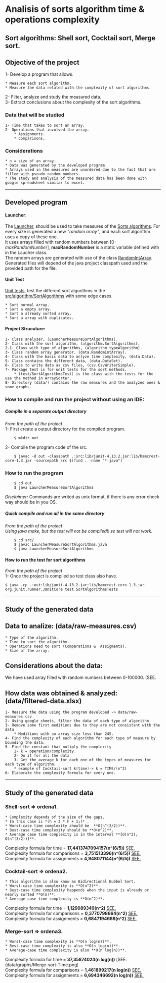 # Analisis of sorts algorithm time & operations complexity  

## Sort algorithms: Shell sort, Cocktail sort, Merge sort.  


## Objective of the project
1- Develop a program that allows.

    * Measure each sort algorithm.  
    * Measure the data related with the complexity of sort algorithms.  

2- Filter, analyze and study the measured data.  
3- Extract conclusions about the complexity of the sort algorithms.


### Data that will be studied
    1- Time that takes to sort an array.
    2- Operations that involved the array.
        * Assignments.
        * Comparisons.

### Considerations

    * n = size of an array.
    * Data was generated by the developed program
    * Arrays used in the measures are unordered due to the fact that are filled with pseudo random numbers.
    * The study and analysis of the measured data has been done with google spreadsheet similar to excel.
---




## Developed program

#### Launcher:
The [Launcher](src/LauncherMeasureSortAlgorithms.java), should be used to take measures of the [Sorts algorithms](src/algorithm/SortAlgorithms.java). 
For every size is generated a new *"random array"*, and each sort algorithm uses a copy of these one.   
It uses arrays filled with random numbers between [0-*maxRandomNumber*], **maxRandomNumber** is a static variable defined with in the Laucher class.  
The random arrays are generated with use of the class [RandomIntArray](src/data/RandomIntArray.java).  
Generated files will depend of the java project classpath used and the provided path for the file.    


#### Unit Test
[Unit tests](src/test), test the different sort algorithms in the [src/algorithm/SortAlgorithms](src/algorithm/SortAlgorithms.java) with some edge cases.

    * Sort normal array.
    * Sort a empty array.
    * Sort a already sorted array.
    * Sort a array with duplicates.


#### Project Strucuture:
    1- Class analyzer, (LauncherMeasureSortAlgorithms).
    2- Class with the sort algorithm, (algorithm.SortAlgorithms).
    2.1- Class with type of algorithms, (algorithm.typeAlgorithm).
    3- Class random array generator, (data.RandomIntArray).
    4- Class with the basic data to anlyze time complexity, (data.Data).
    5- Class contains the different data, (data.DataSet).
    6- Class to write data as csv files, (csv.CsvWriterSimple).
    7- Package test is for unit tests for the sort methods.
        * (test/SortAlgorithmsTest) is the class with the tests for the use the method in ArraySorter.
    8- Directory (data/) contains the raw measures and the analyzed ones & some graphs.

### How to compile and run the project without using an IDE:
##### Compile in a separate output directory
*From the path of the project*  
1- First create a output directory for the compiled program.  
```
    $ mkdir out  
```
2- Compile the program code of the src.  
```
    $ javac -d out -classpath .:src:lib/junit-4.13.2.jar:lib/hamcrest-core-1.3.jar -sourcepath src $(find . -name "*.java")  
```

### How to run the program
```
    $ cd out  
    $ java LauncherMeasureSortAlgorithms  
```

*Disclaimer:* Commands are writed as unix format, if there is any error check way should be in you OS.  

##### Quick compile and run all in the same directory
*From the path of the project*  
*Using java make, but the test will not be compiled!! so test will not work.*  
```
    $ cd src/  
    $ javac LauncherMeasureSortAlgorithms.java 
    $ java LauncherMeasureSortAlgorithms  
```

#### How to run the test for sort algorithms
*From the path of the project*  
1- Once the project is compiled so test class also have.  
```
$ java -cp .:out:lib/junit-4.13.2.jar:lib/hamcrest-core-1.3.jar org.junit.runner.JUnitCore test.SortAlgorithmsTests  
```


---



## Study of the generated data

## Data to analize: (data/raw-measures.csv)
    * Type of the algorithm.
    * Time to sort the algorithm.
    * Operations need to sort (Comparations &  Assigments).
    * Size of the array.

## Considerations about the data:
We have used array filled with random numbers between 0-100000. (SEE.

## How data was obtained & analyzed: (data/filtered-data.xlsx)
    1- Measure the data using the program developed -> data/raw-measures.csv
    2- Using google sheets, filter the data of each type of algorithm.
    3- Remove some first meditions due to they are not consistant with the data
        * Meditions with an array size less than 245.
    4- Find the complexity of each algorithm for each type of measure by bounding the data.
    5- Find the constant that muliply the complexity
        1- k = operation/complexity.
        2- Do it for all the data
        3- Get the average k for each one of the types of measures for each type of algorithm.
        * example of Cocktail-sort k(time)-> k = TIME/(n^2)
    6- Elaborate the complexity formula for every one.



---



## Study of the generated data

### Shell-sort => ordena1.
    * Complexity depends of the size of the gaps.
    * In this case is *(h = 3 * h + 1;)* .
    * Worst-case time complexity should be  **O(n^(3/2))**.
    * Best-case time complexity should be **O(n^2)**.
    * Average case time complexity is in the interval **[O(n^2), O(n^(3/2))]**.
  
Complexity formula for time = **17,4413747094157(n^(6/5))**  [SEE.](data/graphs/Shell-sort-Time.png)  
Complexity formula for comparisons = **3,751513396(n^(6/5))**  [SEE.](data/graphs/Shell-sort-Comparisons.png)  
Complexity formula for assignments = **4,948071144(n^(6/5))**  [SEE.](data/graphs/Shell-Assignments.png)  


### Cocktail-sort => ordena2.
    * This algorithm is also know as Bidirectional Bubbel Sort.
    * Worst-case time complexity is **O(n^2)**.
    * Best-case time complexity happends when the input is already or nearly sorted **O(n)**.
    * Average-case time complexity is **O(n^2)**.
  
Complexity formula for time = **1,129089349(n^2)**  [SEE.](data/graphs/Cocktail-sort-Time.png)  
Complexity formula for comparisons = **0,3770798664(n^2)**  [SEE.](data/graphs/Cocktail-sort-Comparisons.png)  
Complexity formula for assignments = **0,6847194668(n^2)**  [SEE.](data/graphs/Cocktail-sort-Assignments.png)  

### Merge-sort => ordena3. 
    * Worst-case time complexity is **O(n log(n))**.
    * Best-case time complexity is also **O(n log(n))**.
    * Average-case time complexity is also **O(n log(n))**.
  
Complexity formula for time = **37,35874024(n log(n))**  [SEE.(data/graphs/Merge-sort-Time.png)  
Complexity formula for comparisons = **1,461899217(n log(n))**  [SEE.](data/graphs/Merge-sort-Comparisons.png)  
Complexity formula for assignments = **6,694346692(n log(n))**  [SEE.](data/graphs/Merge-sort-Assignments.png)  





